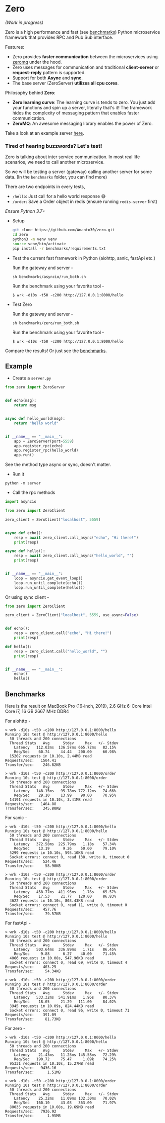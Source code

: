 # Zero
*(Work in progress)*

Zero is a high performance and fast (see [benchmarks](https://github.com/Ananto30/zero#benchmarks)) Python microservice framework that provides RPC and Pub Sub interface.

Features: 
- Zero provides **faster communication** between the microservices using [zeromq](https://zeromq.org/) under the hood.
- Zero uses messages for communication and traditional **client-server** or **request-reply** pattern is supported. 
- Support for both **Async** and **sync**.
- The base server (ZeroServer) **utilizes all cpu cores**.

Philosophy behind **Zero**: 
- **Zero learning curve**: The learning curve is tends to zero. You just add your functions and spin up a server, literally that's it! 
The framework hides the complexity of messaging pattern that enables faster communication. 
- **ZeroMQ**: An awesome messaging library enables the power of Zero.

Take a look at an example server [here](https://github.com/Ananto30/zero/tree/develop/examples/basic).

### Tired of hearing buzzwords? Let's test!

Zero is talking about inter service communication. In most real life scenarios, we need to call another microservice. 

So we will be testing a server (gateway) calling another server for some data. (In the `benchmarks` folder, you can find more)

There are two endpoints in every tests, 
- `/hello`: Just call for a hello world response 😅
- `/order`: Save a Order object in redis (ensure running `redis-server` first)


*Ensure Python 3.7+*

- Setup 
    ```zsh
    git clone https://github.com/Ananto30/zero.git
    cd zero
    python3 -m venv venv
    source venv/bin/activate
    pip install -r benchmarks/requirements.txt
    ```


- Test the current fast framework in Python (aiohttp, sanic, fastApi etc.)

    Run the gateway and server -
    ```
    sh benchmarks/asyncio/run_both.sh
    ```
    Run the benchmark using your favorite tool -
    ```
    $ wrk -d10s -t50 -c200 http://127.0.0.1:8000/hello
    ```


- Test Zero

    Run the gateway and server -
    ```
    sh benchmarks/zero/run_both.sh
    ```
    Run the benchmark using your favorite tool -
    ```
    $ wrk -d10s -t50 -c200 http://127.0.0.1:8000/hello
    ```

Compare the results! Or just see the [benchmarks](https://github.com/Ananto30/zero#benchmarks).

## Example

- Create a `server.py`
```python
from zero import ZeroServer


def echo(msg):
    return msg


async def hello_world(msg):
    return "hello world"


if __name__ == "__main__":
    app = ZeroServer(port=5559)
    app.register_rpc(echo)
    app.register_rpc(hello_world)
    app.run()

```
See the method type async or sync, doesn't matter.

- Run it
```
python -m server
```

- Call the rpc methods
```python
import asyncio

from zero import ZeroClient

zero_client = ZeroClient("localhost", 5559)


async def echo():
    resp = await zero_client.call_async("echo", "Hi there!")
    print(resp)

async def hello():
    resp = await zero_client.call_async("hello_world", "")
    print(resp)


if __name__ == "__main__":
    loop = asyncio.get_event_loop()
    loop.run_until_complete(echo())
    loop.run_until_complete(hello())

```

Or using sync client -
```python
from zero import ZeroClient

zero_client = ZeroClient("localhost", 5559, use_async=False)


def echo():
    resp = zero_client.call("echo", "Hi there!")
    print(resp)

def hello():
    resp = zero_client.call("hello_world", "")
    print(resp)


if __name__ == "__main__":
    echo()
    hello()

```

## Benchmarks

Here is the result on MacBook Pro (16-inch, 2019), 2.6 GHz 6-Core Intel Core i7, 16 GB 2667 MHz DDR4

For aiohttp -
```
> wrk -d10s -t50 -c200 http://127.0.0.1:8000/hello
Running 10s test @ http://127.0.0.1:8000/hello
  50 threads and 200 connections
  Thread Stats   Avg      Stdev     Max   +/- Stdev
    Latency   112.02ms  136.57ms 665.72ms   82.15%
    Req/Sec    60.74     44.44   200.00     60.98%
  15202 requests in 10.10s, 2.44MB read
Requests/sec:   1504.41
Transfer/sec:    246.82KB

> wrk -d10s -t50 -c200 http://127.0.0.1:8000/order
Running 10s test @ http://127.0.0.1:8000/order
  50 threads and 200 connections
  Thread Stats   Avg      Stdev     Max   +/- Stdev
    Latency   148.15ms   95.78ms 772.12ms   74.66%
    Req/Sec    29.10     13.99    90.00     70.95%
  14191 requests in 10.10s, 3.41MB read
Requests/sec:   1404.88
Transfer/sec:    345.80KB
```

For sanic -
```
> wrk -d10s -t50 -c200 http://127.0.0.1:8000/hello
Running 10s test @ http://127.0.0.1:8000/hello
  50 threads and 200 connections
  Thread Stats   Avg      Stdev     Max   +/- Stdev
    Latency   372.58ms  225.79ms   1.18s    57.34%
    Req/Sec    13.19      9.26    50.00     79.10%
  5299 requests in 10.10s, 595.10KB read
  Socket errors: connect 0, read 138, write 0, timeout 0
Requests/sec:    524.46
Transfer/sec:     58.90KB

> wrk -d10s -t50 -c200 http://127.0.0.1:8000/order
Running 10s test @ http://127.0.0.1:8000/order
  50 threads and 200 connections
  Thread Stats   Avg      Stdev     Max   +/- Stdev
    Latency   458.77ms  411.95ms   1.76s    65.57%
    Req/Sec    17.53     21.77   120.00     86.83%
  4622 requests in 10.10s, 803.43KB read
  Socket errors: connect 0, read 11, write 0, timeout 0
Requests/sec:    457.76
Transfer/sec:     79.57KB
```

For fastApi -
```
> wrk -d10s -t50 -c200 http://127.0.0.1:8000/hello
Running 10s test @ http://127.0.0.1:8000/hello
  50 threads and 200 connections
  Thread Stats   Avg      Stdev     Max   +/- Stdev
    Latency   503.64ms  336.89ms   1.71s    86.45%
    Req/Sec     9.88      6.27    40.00     71.45%
  4066 requests in 10.08s, 547.96KB read
  Socket errors: connect 0, read 69, write 0, timeout 4
Requests/sec:    403.25
Transfer/sec:     54.34KB

> wrk -d10s -t50 -c200 http://127.0.0.1:8000/order
Running 10s test @ http://127.0.0.1:8000/order
  50 threads and 200 connections
  Thread Stats   Avg      Stdev     Max   +/- Stdev
    Latency   533.32ms  541.91ms   1.96s    80.37%
    Req/Sec    18.05     21.29   111.00     84.02%
  3945 requests in 10.09s, 824.44KB read
  Socket errors: connect 0, read 96, write 0, timeout 71
Requests/sec:    391.09
Transfer/sec:     81.73KB
```

For zero -
```
> wrk -d10s -t50 -c200 http://127.0.0.1:8000/hello
Running 10s test @ http://127.0.0.1:8000/hello
  50 threads and 200 connections
  Thread Stats   Avg      Stdev     Max   +/- Stdev
    Latency    21.43ms   11.23ms 145.58ms   72.29%
    Req/Sec   190.72     75.47     1.09k    74.25%
  95331 requests in 10.10s, 15.27MB read
Requests/sec:   9436.16
Transfer/sec:      1.51MB

> wrk -d10s -t50 -c200 http://127.0.0.1:8000/order
Running 10s test @ http://127.0.0.1:8000/order
  50 threads and 200 connections
  Thread Stats   Avg      Stdev     Max   +/- Stdev
    Latency    25.32ms   11.09ms 132.30ms   70.02%
    Req/Sec   160.10     43.03   363.00     71.97%
  80035 requests in 10.08s, 19.69MB read
Requests/sec:   7936.92
Transfer/sec:      1.95MB
```
